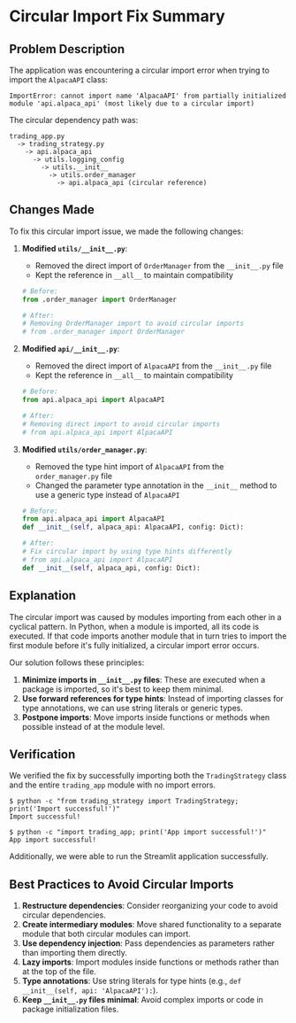 # Circular Import Fix Summary

## Problem Description

The application was encountering a circular import error when trying to import the `AlpacaAPI` class:

```
ImportError: cannot import name 'AlpacaAPI' from partially initialized module 'api.alpaca_api' (most likely due to a circular import)
```

The circular dependency path was:

```
trading_app.py 
  -> trading_strategy.py 
    -> api.alpaca_api 
      -> utils.logging_config 
        -> utils.__init__ 
          -> utils.order_manager 
            -> api.alpaca_api (circular reference)
```

## Changes Made

To fix this circular import issue, we made the following changes:

1. **Modified `utils/__init__.py`**:
   - Removed the direct import of `OrderManager` from the `__init__.py` file
   - Kept the reference in `__all__` to maintain compatibility

   ```python
   # Before:
   from .order_manager import OrderManager
   
   # After:
   # Removing OrderManager import to avoid circular imports
   # from .order_manager import OrderManager
   ```

2. **Modified `api/__init__.py`**:
   - Removed the direct import of `AlpacaAPI` from the `__init__.py` file
   - Kept the reference in `__all__` to maintain compatibility

   ```python
   # Before:
   from api.alpaca_api import AlpacaAPI
   
   # After:
   # Removing direct import to avoid circular imports
   # from api.alpaca_api import AlpacaAPI
   ```

3. **Modified `utils/order_manager.py`**:
   - Removed the type hint import of `AlpacaAPI` from the `order_manager.py` file
   - Changed the parameter type annotation in the `__init__` method to use a generic type instead of `AlpacaAPI`

   ```python
   # Before:
   from api.alpaca_api import AlpacaAPI
   def __init__(self, alpaca_api: AlpacaAPI, config: Dict):
   
   # After:
   # Fix circular import by using type hints differently
   # from api.alpaca_api import AlpacaAPI
   def __init__(self, alpaca_api, config: Dict):
   ```

## Explanation

The circular import was caused by modules importing from each other in a cyclical pattern. In Python, when a module is imported, all its code is executed. If that code imports another module that in turn tries to import the first module before it's fully initialized, a circular import error occurs.

Our solution follows these principles:

1. **Minimize imports in `__init__.py` files**: These are executed when a package is imported, so it's best to keep them minimal.
2. **Use forward references for type hints**: Instead of importing classes for type annotations, we can use string literals or generic types.
3. **Postpone imports**: Move imports inside functions or methods when possible instead of at the module level.

## Verification

We verified the fix by successfully importing both the `TradingStrategy` class and the entire `trading_app` module with no import errors.

```
$ python -c "from trading_strategy import TradingStrategy; print('Import successful!')"
Import successful!

$ python -c "import trading_app; print('App import successful!')"
App import successful!
```

Additionally, we were able to run the Streamlit application successfully.

## Best Practices to Avoid Circular Imports

1. **Restructure dependencies**: Consider reorganizing your code to avoid circular dependencies.
2. **Create intermediary modules**: Move shared functionality to a separate module that both circular modules can import.
3. **Use dependency injection**: Pass dependencies as parameters rather than importing them directly.
4. **Lazy imports**: Import modules inside functions or methods rather than at the top of the file.
5. **Type annotations**: Use string literals for type hints (e.g., `def __init__(self, api: 'AlpacaAPI'):`).
6. **Keep `__init__.py` files minimal**: Avoid complex imports or code in package initialization files. 